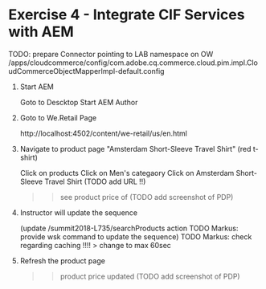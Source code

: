Exercise 4 - Integrate CIF Services with AEM
============================================

TODO: prepare Connector pointing to LAB namespace on OW
/apps/cloudcommerce/config/com.adobe.cq.commerce.cloud.pim.impl.CloudCommerceObjectMapperImpl-default.config

1. Start AEM

	Goto to Descktop
    Start AEM Author

2. Goto to We.Retail Page

    http://localhost:4502/content/we-retail/us/en.html


3. Navigate to product page "Amsterdam Short-Sleeve Travel Shirt" (red t-shirt)

    Click on products
    Click on Men's categaory
    Click on Amsterdam Short-Sleeve Travel Shirt (TODO add URL !!)
    >> see product price of                      (TODO add screenshot of PDP)

4. Instructor will update the sequence

    (update /summit2018-L735/searchProducts action TODO Markus: provide wsk command to update the sequence)
    TODO Markus: check regarding caching !!!! > change to max 60sec

5. Refresh the product page

	>> product price updated                    (TODO add screenshot of PDP)

